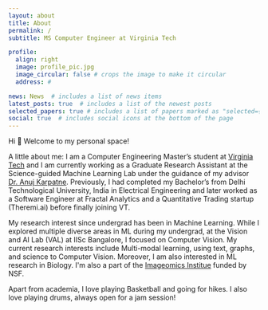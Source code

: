 ```yaml
---
layout: about
title: About
permalink: /
subtitle: MS Computer Engineer at Virginia Tech

profile:
  align: right
  image: profile_pic.jpg
  image_circular: false # crops the image to make it circular
  address: #

news: News  # includes a list of news items
latest_posts: true  # includes a list of the newest posts
selected_papers: true # includes a list of papers marked as "selected={true}"
social: true  # includes social icons at the bottom of the page
---
```


Hi :wave: Welcome to my personal space!

A little about me: I am a Computer Engineering Master’s student at [Virginia Tech](https://cs.vt.edu) and I am currently working as a Graduate Research Assistant at the Science-guided Machine Learning Lab under the guidance of my advisor [Dr. Anuj Karpatne](https://people.cs.vt.edu/karpatne/). Previously, I had completed my Bachelor’s from Delhi Technological University, India in Electrical Engineering and later worked as a Software Engineer at Fractal Analytics and a Quantitative Trading startup (Theremi.ai) before finally joining VT.

My research interest since undergrad has been in Machine Learning. While I explored multiple diverse areas in ML during my undergrad, at the Vision and AI Lab (VAL) at IISc Bangalore, I focused on Computer Vision. My current research interests include Multi-modal learning, using text, graphs, and science to Computer Vision. Moreover, I am also interested in ML research in Biology. I'm also a part of the [Imageomics Institue](https://imageomics.osu.edu/) funded by NSF.

Apart from academia, I love playing Basketball and going for hikes. I also love playing drums, always open for a jam session!
